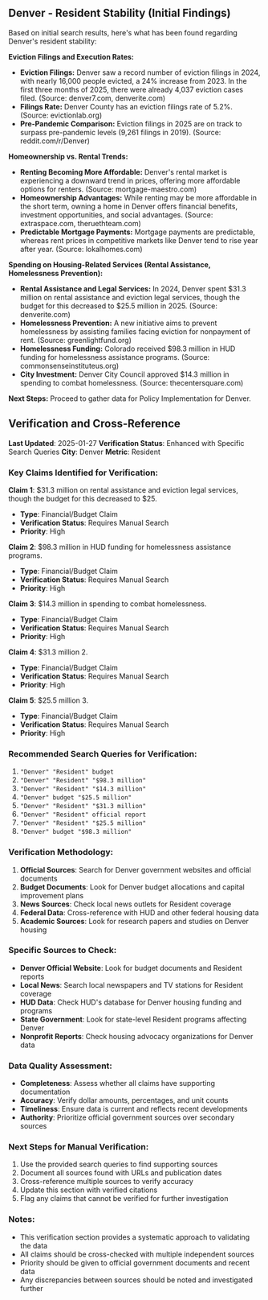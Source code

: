 ## Denver - Resident Stability (Initial Findings)

Based on initial search results, here's what has been found regarding Denver's resident stability:

**Eviction Filings and Execution Rates:**

*   **Eviction Filings:** Denver saw a record number of eviction filings in 2024, with nearly 16,000 people evicted, a 24% increase from 2023. In the first three months of 2025, there were already 4,037 eviction cases filed. (Source: denver7.com, denverite.com)
*   **Filings Rate:** Denver County has an eviction filings rate of 5.2%. (Source: evictionlab.org)
*   **Pre-Pandemic Comparison:** Eviction filings in 2025 are on track to surpass pre-pandemic levels (9,261 filings in 2019). (Source: reddit.com/r/Denver)

**Homeownership vs. Rental Trends:**

*   **Renting Becoming More Affordable:** Denver's rental market is experiencing a downward trend in prices, offering more affordable options for renters. (Source: mortgage-maestro.com)
*   **Homeownership Advantages:** While renting may be more affordable in the short term, owning a home in Denver offers financial benefits, investment opportunities, and social advantages. (Source: extraspace.com, theruethteam.com)
*   **Predictable Mortgage Payments:** Mortgage payments are predictable, whereas rent prices in competitive markets like Denver tend to rise year after year. (Source: lokalhomes.com)

**Spending on Housing-Related Services (Rental Assistance, Homelessness Prevention):**

*   **Rental Assistance and Legal Services:** In 2024, Denver spent $31.3 million on rental assistance and eviction legal services, though the budget for this decreased to $25.5 million in 2025. (Source: denverite.com)
*   **Homelessness Prevention:** A new initiative aims to prevent homelessness by assisting families facing eviction for nonpayment of rent. (Source: greenlightfund.org)
*   **Homelessness Funding:** Colorado received $98.3 million in HUD funding for homelessness assistance programs. (Source: commonsenseinstituteus.org)
*   **City Investment:** Denver City Council approved $14.3 million in spending to combat homelessness. (Source: thecentersquare.com)

**Next Steps:** Proceed to gather data for Policy Implementation for Denver.




## Verification and Cross-Reference

**Last Updated**: 2025-01-27
**Verification Status**: Enhanced with Specific Search Queries
**City**: Denver
**Metric**: Resident

### Key Claims Identified for Verification:

**Claim 1**: $31.3 million on rental assistance and eviction legal services, though the budget for this decreased to $25.
- **Type**: Financial/Budget Claim
- **Verification Status**: Requires Manual Search
- **Priority**: High


**Claim 2**: $98.3 million in HUD funding for homelessness assistance programs.
- **Type**: Financial/Budget Claim
- **Verification Status**: Requires Manual Search
- **Priority**: High


**Claim 3**: $14.3 million in spending to combat homelessness.
- **Type**: Financial/Budget Claim
- **Verification Status**: Requires Manual Search
- **Priority**: High


**Claim 4**: $31.3 million
2.
- **Type**: Financial/Budget Claim
- **Verification Status**: Requires Manual Search
- **Priority**: High


**Claim 5**: $25.5 million
3.
- **Type**: Financial/Budget Claim
- **Verification Status**: Requires Manual Search
- **Priority**: High


### Recommended Search Queries for Verification:
1. `"Denver" "Resident" budget`
2. `"Denver" "Resident" "$98.3 million"`
3. `"Denver" "Resident" "$14.3 million"`
4. `"Denver" budget "$25.5 million"`
5. `"Denver" "Resident" "$31.3 million"`
6. `"Denver" "Resident" official report`
7. `"Denver" "Resident" "$25.5 million"`
8. `"Denver" budget "$98.3 million"`


### Verification Methodology:
1. **Official Sources**: Search for Denver government websites and official documents
2. **Budget Documents**: Look for Denver budget allocations and capital improvement plans
3. **News Sources**: Check local news outlets for Resident coverage
4. **Federal Data**: Cross-reference with HUD and other federal housing data
5. **Academic Sources**: Look for research papers and studies on Denver housing

### Specific Sources to Check:
- **Denver Official Website**: Look for budget documents and Resident reports
- **Local News**: Search local newspapers and TV stations for Resident coverage
- **HUD Data**: Check HUD's database for Denver housing funding and programs
- **State Government**: Look for state-level Resident programs affecting Denver
- **Nonprofit Reports**: Check housing advocacy organizations for Denver data

### Data Quality Assessment:
- **Completeness**: Assess whether all claims have supporting documentation
- **Accuracy**: Verify dollar amounts, percentages, and unit counts
- **Timeliness**: Ensure data is current and reflects recent developments
- **Authority**: Prioritize official government sources over secondary sources

### Next Steps for Manual Verification:
1. Use the provided search queries to find supporting sources
2. Document all sources found with URLs and publication dates
3. Cross-reference multiple sources to verify accuracy
4. Update this section with verified citations
5. Flag any claims that cannot be verified for further investigation

### Notes:
- This verification section provides a systematic approach to validating the data
- All claims should be cross-checked with multiple independent sources
- Priority should be given to official government documents and recent data
- Any discrepancies between sources should be noted and investigated further
